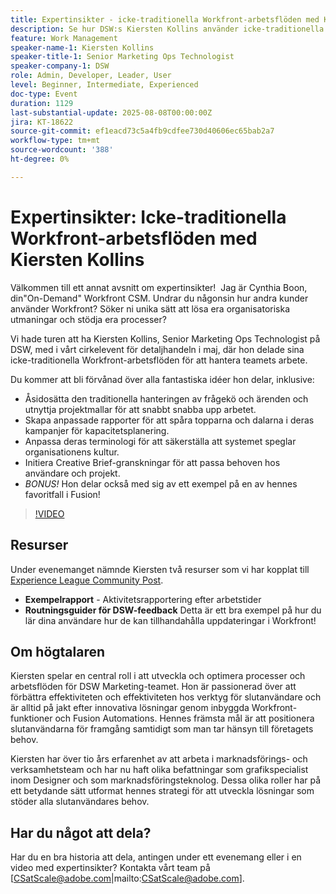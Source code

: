 ```yaml
---
title: Expertinsikter - icke-traditionella Workfront-arbetsflöden med Kiersten Kollins
description: Se hur DSW:s Kiersten Kollins använder icke-traditionella Adobe Workfront-arbetsflöden, anpassade rapporter och Fusion-automatiseringar för att optimera marknadsföringen och öka teamets effektivitet.
feature: Work Management
speaker-name-1: Kiersten Kollins
speaker-title-1: Senior Marketing Ops Technologist
speaker-company-1: DSW
role: Admin, Developer, Leader, User
level: Beginner, Intermediate, Experienced
doc-type: Event
duration: 1129
last-substantial-update: 2025-08-08T00:00:00Z
jira: KT-18622
source-git-commit: ef1eacd73c5a4fb9cdfee730d40606ec65bab2a7
workflow-type: tm+mt
source-wordcount: '388'
ht-degree: 0%

---
```



# Expertinsikter: Icke-traditionella Workfront-arbetsflöden med Kiersten Kollins

Välkommen till ett annat avsnitt om expertinsikter!  Jag är Cynthia Boon, din&quot;On-Demand&quot; Workfront CSM. Undrar du någonsin hur andra kunder använder Workfront? Söker ni unika sätt att lösa era organisatoriska utmaningar och stödja era processer?  

Vi hade turen att ha Kiersten Kollins, Senior Marketing Ops Technologist på DSW, med i vårt cirkelevent för detaljhandeln i maj, där hon delade sina icke-traditionella Workfront-arbetsflöden för att hantera teamets arbete.  

Du kommer att bli förvånad över alla fantastiska idéer hon delar, inklusive: 

* Åsidosätta den traditionella hanteringen av frågekö och ärenden och utnyttja projektmallar för att snabbt snabba upp arbetet. 
* Skapa anpassade rapporter för att spåra topparna och dalarna i deras kampanjer för kapacitetsplanering. 
* Anpassa deras terminologi för att säkerställa att systemet speglar organisationens kultur. 
* Initiera Creative Brief-granskningar för att passa behoven hos användare och projekt. 
* *BONUS!* Hon delar också med sig av ett exempel på en av hennes favoritfall i Fusion!

>[!VIDEO](https://video.tv.adobe.com/v/3469900/?learn=on&enablevpops)

## Resurser

Under evenemanget nämnde Kiersten två resurser som vi har kopplat till [Experience League Community Post](https://experienceleaguecommunities.adobe.com/t5/workfront-discussions/video-august-2024-workfront-expert-insights-non-traditional/td-p/694315).
* **Exempelrapport** - Aktivitetsrapportering efter arbetstider 
* **Routningsguider för DSW-feedback** Detta är ett bra exempel på hur du lär dina användare hur de kan tillhandahålla uppdateringar i Workfront! 

## Om högtalaren 

Kiersten spelar en central roll i att utveckla och optimera processer och arbetsflöden för DSW Marketing-teamet. Hon är passionerad över att förbättra effektiviteten och effektiviteten hos verktyg för slutanvändare och är alltid på jakt efter innovativa lösningar genom inbyggda Workfront-funktioner och Fusion Automations. Hennes främsta mål är att positionera slutanvändarna för framgång samtidigt som man tar hänsyn till företagets behov.   

Kiersten har över tio års erfarenhet av att arbeta i marknadsförings- och verksamhetsteam och har nu haft olika befattningar som grafikspecialist inom Designer och som marknadsföringsteknolog. Dessa olika roller har på ett betydande sätt utformat hennes strategi för att utveckla lösningar som stöder alla slutanvändares behov. 

## Har du något att dela?

Har du en bra historia att dela, antingen under ett evenemang eller i en video med expertinsikter? Kontakta vårt team på [CSatScale@adobe.com|mailto:CSatScale@adobe.com].


